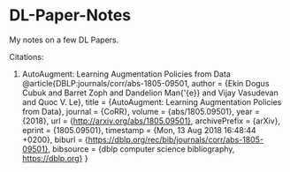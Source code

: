 # DL-Paper-Notes
My notes on a few DL Papers.

Citations:
1. AutoAugment: Learning Augmentation Policies from Data
@article{DBLP:journals/corr/abs-1805-09501,
  author    = {Ekin Dogus Cubuk and
               Barret Zoph and
               Dandelion Man{\'{e}} and
               Vijay Vasudevan and
               Quoc V. Le},
  title     = {AutoAugment: Learning Augmentation Policies from Data},
  journal   = {CoRR},
  volume    = {abs/1805.09501},
  year      = {2018},
  url       = {http://arxiv.org/abs/1805.09501},
  archivePrefix = {arXiv},
  eprint    = {1805.09501},
  timestamp = {Mon, 13 Aug 2018 16:48:44 +0200},
  biburl    = {https://dblp.org/rec/bib/journals/corr/abs-1805-09501},
  bibsource = {dblp computer science bibliography, https://dblp.org}
}
